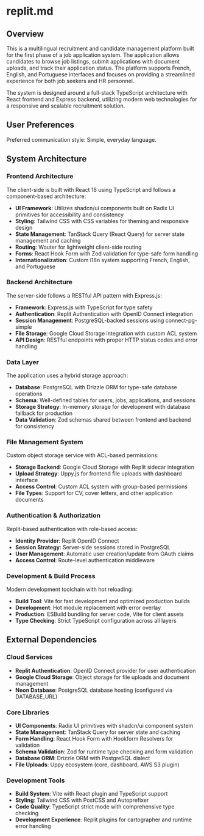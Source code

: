 # replit.md

## Overview

This is a multilingual recruitment and candidate management platform built for the first phase of a job application system. The application allows candidates to browse job listings, submit applications with document uploads, and track their application status. The platform supports French, English, and Portuguese interfaces and focuses on providing a streamlined experience for both job seekers and HR personnel.

The system is designed around a full-stack TypeScript architecture with React frontend and Express backend, utilizing modern web technologies for a responsive and scalable recruitment solution.

## User Preferences

Preferred communication style: Simple, everyday language.

## System Architecture

### Frontend Architecture
The client-side is built with React 18 using TypeScript and follows a component-based architecture:

- **UI Framework**: Utilizes shadcn/ui components built on Radix UI primitives for accessibility and consistency
- **Styling**: Tailwind CSS with CSS variables for theming and responsive design
- **State Management**: TanStack Query (React Query) for server state management and caching
- **Routing**: Wouter for lightweight client-side routing
- **Forms**: React Hook Form with Zod validation for type-safe form handling
- **Internationalization**: Custom i18n system supporting French, English, and Portuguese

### Backend Architecture
The server-side follows a RESTful API pattern with Express.js:

- **Framework**: Express.js with TypeScript for type safety
- **Authentication**: Replit Authentication with OpenID Connect integration
- **Session Management**: PostgreSQL-backed sessions using connect-pg-simple
- **File Storage**: Google Cloud Storage integration with custom ACL system
- **API Design**: RESTful endpoints with proper HTTP status codes and error handling

### Data Layer
The application uses a hybrid storage approach:

- **Database**: PostgreSQL with Drizzle ORM for type-safe database operations
- **Schema**: Well-defined tables for users, jobs, applications, and sessions
- **Storage Strategy**: In-memory storage for development with database fallback for production
- **Data Validation**: Zod schemas shared between frontend and backend for consistency

### File Management System
Custom object storage service with ACL-based permissions:

- **Storage Backend**: Google Cloud Storage with Replit sidecar integration
- **Upload Strategy**: Uppy.js for frontend file uploads with dashboard interface
- **Access Control**: Custom ACL system with group-based permissions
- **File Types**: Support for CV, cover letters, and other application documents

### Authentication & Authorization
Replit-based authentication with role-based access:

- **Identity Provider**: Replit OpenID Connect
- **Session Strategy**: Server-side sessions stored in PostgreSQL
- **User Management**: Automatic user creation/update from OAuth claims
- **Access Control**: Route-level authentication middleware

### Development & Build Process
Modern development toolchain with hot reloading:

- **Build Tool**: Vite for fast development and optimized production builds
- **Development**: Hot module replacement with error overlay
- **Production**: ESBuild bundling for server code, Vite for client assets
- **Type Checking**: Strict TypeScript configuration across all layers

## External Dependencies

### Cloud Services
- **Replit Authentication**: OpenID Connect provider for user authentication
- **Google Cloud Storage**: Object storage for file uploads and document management
- **Neon Database**: PostgreSQL database hosting (configured via DATABASE_URL)

### Core Libraries
- **UI Components**: Radix UI primitives with shadcn/ui component system
- **State Management**: TanStack Query for server state and caching
- **Form Handling**: React Hook Form with Hookform Resolvers for validation
- **Schema Validation**: Zod for runtime type checking and form validation
- **Database ORM**: Drizzle ORM with PostgreSQL dialect
- **File Uploads**: Uppy ecosystem (core, dashboard, AWS S3 plugin)

### Development Tools
- **Build System**: Vite with React plugin and TypeScript support
- **Styling**: Tailwind CSS with PostCSS and Autoprefixer
- **Code Quality**: TypeScript strict mode with comprehensive type checking
- **Development Experience**: Replit plugins for cartographer and runtime error handling